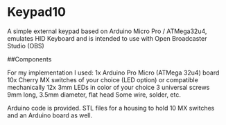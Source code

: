 # Keypad10
A simple external keypad based on Arduino Micro Pro / ATMega32u4, emulates HID Keyboard and is intended to use with Open Broadcaster Studio (OBS)

##Components

For my implementation I used:
1x Arduino Pro Micro (ATMega 32u4) board
10x Cherry MX switches of your choice (LED option) or compatible mechanically
12x 3mm LEDs in color of your choice
3 universal screws 9mm long, 3.5mm diameter, flat head
Some wire, solder, etc.

Arduino code is provided.
STL files for a housing to hold 10 MX switches and an Arduino board as well.
